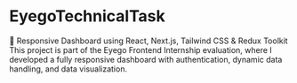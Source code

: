 # EyegoTechnicalTask
🚀 Responsive Dashboard using React, Next.js, Tailwind CSS &amp; Redux Toolkit  This project is part of the Eyego Frontend Internship evaluation, where I developed a fully responsive dashboard with authentication, dynamic data handling, and data visualization.
